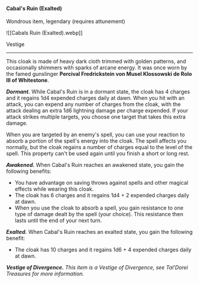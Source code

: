 #### Cabal's Ruin (Exalted)

Wondrous item, legendary (requires attunement)

![[Cabals Ruin (Exalted).webp]]

Vestige

---

This cloak is made of heavy dark cloth trimmed with golden patterns, and occasionally shimmers with sparks of arcane energy. It was once worn by the famed gunslinger **Percival Fredrickstein von Musel Klossowski de Rolo III of Whitestone**.

***Dormant.*** While Cabal's Ruin is in a dormant state, the cloak has 4 charges and it regains 1d4 expended charges daily at dawn. When you hit with an attack, you can expend any number of charges from the cloak, with the attack dealing an extra 1d6 lightning damage per charge expended. If your attack strikes multiple targets, you choose one target that takes this extra damage.

When you are targeted by an enemy's spell, you can use your reaction to absorb a portion of the spell's energy into the cloak. The spell affects you normally, but the cloak regains a number of charges equal to the level of the spell. This property can't be used again until you finish a short or long rest.

***Awakened.*** When Cabal's Ruin reaches an awakened state, you gain the following benefits:

- You have advantage on saving throws against spells and other magical effects while wearing this cloak.
- The cloak has 6 charges and it regains 1d4 + 2 expended charges daily at dawn.
- When you use the cloak to absorb a spell, you gain resistance to one type of damage dealt by the spell (your choice). This resistance then lasts until the end of your next turn.

***Exalted.*** When Cabal's Ruin reaches an exalted state, you gain the following benefit:

- The cloak has 10 charges and it regains 1d6 + 4 expended charges daily at dawn.

***Vestige of Divergence.*** *This item is a Vestige of Divergence, see *Tal'Dorei Treasures* for more information.*
